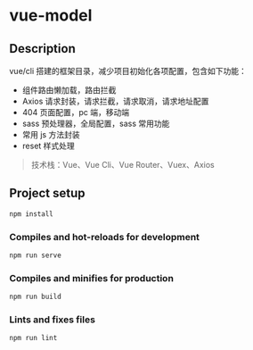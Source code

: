 # vue-model

## Description

vue/cli 搭建的框架目录，减少项目初始化各项配置，包含如下功能：

- 组件路由懒加载，路由拦截
- Axios 请求封装，请求拦截，请求取消，请求地址配置
- 404 页面配置，pc 端，移动端
- sass 预处理器，全局配置，sass 常用功能
- 常用 js 方法封装
- reset 样式处理

> 技术栈：Vue、Vue Cli、Vue Router、Vuex、Axios

## Project setup

```js
npm install
```

### Compiles and hot-reloads for development

```js
npm run serve
```

### Compiles and minifies for production

```js
npm run build
```

### Lints and fixes files

```js
npm run lint
```

